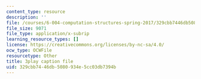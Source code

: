 ```yaml
---
content_type: resource
description: ''
file: /courses/6-004-computation-structures-spring-2017/329cbb7446db5080934e5cc03db7394b_p2DReFbW35c.vtt
file_size: 9071
file_type: application/x-subrip
learning_resource_types: []
license: https://creativecommons.org/licenses/by-nc-sa/4.0/
ocw_type: OCWFile
resourcetype: Other
title: 3play caption file
uid: 329cbb74-46db-5080-934e-5cc03db7394b
---
```

